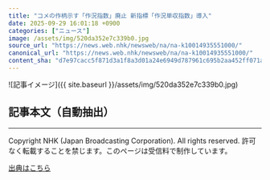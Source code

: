 ```yaml
---
title: "コメの作柄示す「作況指数」廃止 新指標「作況単収指数」導入"
date: 2025-09-29 16:01:18 +0900
categories: ["ニュース"]
image: /assets/img/520da352e7c339b0.jpg
source_url: "https://news.web.nhk/newsweb/na/na-k10014935551000/"
canonical_url: "https://news.web.nhk/newsweb/na/na-k10014935551000/"
content_sha: "d7e97cacc5f871d3a1f8a3d01a24e6949d787961c695b2aa452ff071a66d7d02"
---
```


![記事イメージ]({{ site.baseurl }}/assets/img/520da352e7c339b0.jpg)

## 記事本文（自動抽出）
<div><div class="_13tndsj2"><nav aria-label="フッターサイトナビゲーション" class="_13tndsj4"></nav><hr class="esl7kn2s esl7kn1l esl7kn1n _14xli2ae"><p class="esl7kn2s esl7kn1m esl7kn1o _1yvk0f68 _1lugom81">Copyright NHK (Japan Broadcasting Corporation). All rights reserved. 許可なく転載することを禁じます。このページは受信料で制作しています。</p></div></div>

[出典はこちら](https://news.web.nhk/newsweb/na/na-k10014935551000/)
